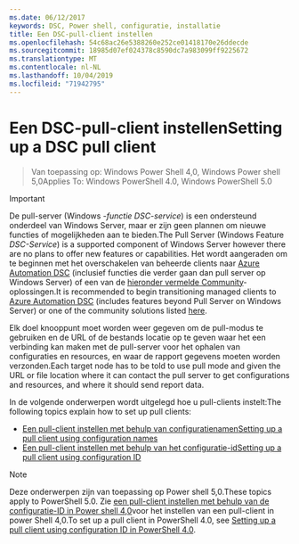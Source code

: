 ```yaml
---
ms.date: 06/12/2017
keywords: DSC, Power shell, configuratie, installatie
title: Een DSC-pull-client instellen
ms.openlocfilehash: 54c68ac26e5388260e252ce01418170e26ddecde
ms.sourcegitcommit: 18985d07ef024378c8590dc7a983099ff9225672
ms.translationtype: MT
ms.contentlocale: nl-NL
ms.lasthandoff: 10/04/2019
ms.locfileid: "71942795"
---
```

# <a name="setting-up-a-dsc-pull-client"></a><span data-ttu-id="34843-103">Een DSC-pull-client instellen</span><span class="sxs-lookup"><span data-stu-id="34843-103">Setting up a DSC pull client</span></span>

> <span data-ttu-id="34843-104">Van toepassing op: Windows Power Shell 4,0, Windows Power shell 5,0</span><span class="sxs-lookup"><span data-stu-id="34843-104">Applies To: Windows PowerShell 4.0, Windows PowerShell 5.0</span></span>

> [!IMPORTANT]
> <span data-ttu-id="34843-105">De pull-server (Windows *-functie DSC-service*) is een ondersteund onderdeel van Windows Server, maar er zijn geen plannen om nieuwe functies of mogelijkheden aan te bieden.</span><span class="sxs-lookup"><span data-stu-id="34843-105">The Pull Server (Windows Feature *DSC-Service*) is a supported component of Windows Server however there are no plans to offer new features or capabilities.</span></span> <span data-ttu-id="34843-106">Het wordt aangeraden om te beginnen met het overschakelen van beheerde clients naar [Azure Automation DSC](/azure/automation/automation-dsc-getting-started) (inclusief functies die verder gaan dan pull server op Windows Server) of een van de [hieronder vermelde Community](pullserver.md#community-solutions-for-pull-service)-oplossingen.</span><span class="sxs-lookup"><span data-stu-id="34843-106">It is recommended to begin transitioning managed clients to [Azure Automation DSC](/azure/automation/automation-dsc-getting-started) (includes features beyond Pull Server on Windows Server) or one of the community solutions listed [here](pullserver.md#community-solutions-for-pull-service).</span></span>

<span data-ttu-id="34843-107">Elk doel knooppunt moet worden weer gegeven om de pull-modus te gebruiken en de URL of de bestands locatie op te geven waar het een verbinding kan maken met de pull-server voor het ophalen van configuraties en resources, en waar de rapport gegevens moeten worden verzonden.</span><span class="sxs-lookup"><span data-stu-id="34843-107">Each target node has to be told to use pull mode and given the URL or file location where it can contact the pull server to get configurations and resources, and where it should send report data.</span></span>

<span data-ttu-id="34843-108">In de volgende onderwerpen wordt uitgelegd hoe u pull-clients instelt:</span><span class="sxs-lookup"><span data-stu-id="34843-108">The following topics explain how to set up pull clients:</span></span>

* [<span data-ttu-id="34843-109">Een pull-client instellen met behulp van configuratienamen</span><span class="sxs-lookup"><span data-stu-id="34843-109">Setting up a pull client using configuration names</span></span>](pullClientConfigNames.md)
* [<span data-ttu-id="34843-110">Een pull-client instellen met behulp van het configuratie-id</span><span class="sxs-lookup"><span data-stu-id="34843-110">Setting up a pull client using configuration ID</span></span>](pullClientConfigID.md)

> [!NOTE]
> <span data-ttu-id="34843-111">Deze onderwerpen zijn van toepassing op Power shell 5,0.</span><span class="sxs-lookup"><span data-stu-id="34843-111">These topics apply to PowerShell 5.0.</span></span> <span data-ttu-id="34843-112">Zie [een pull-client instellen met behulp van de configuratie-ID in Power shell 4,0](pullClientConfigID4.md)voor het instellen van een pull-client in power Shell 4,0.</span><span class="sxs-lookup"><span data-stu-id="34843-112">To set up a pull client in PowerShell 4.0, see [Setting up a pull client using configuration ID in PowerShell 4.0](pullClientConfigID4.md).</span></span>